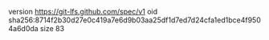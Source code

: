 version https://git-lfs.github.com/spec/v1
oid sha256:8714f2b30d27e0c419a7e6d9b03aa25df1d7ed7d24cfa1ed1bce4f9504a6d0da
size 83
